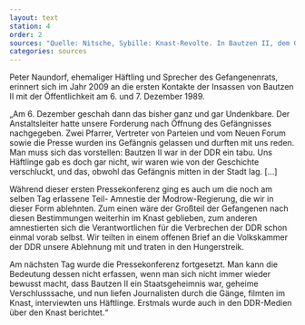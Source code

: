 ```yaml
---
layout: text
station: 4
order: 2
sources: "Quelle: Nitsche, Sybille: Knast-Revolte. In Bautzen II, dem Gef&auml;ngnis f&uuml;r politisch Inhaftierte, treten die H&auml;ftlinge in einen Hungerstreik und gr&uuml;nden einen Gefangenenrat, in: Links, Christop/ Nitsche, Sybille/ Taffelt, Antje (Hg.): Das wunderbare Jahr der Anarchie. Von der Kraft des zivilen Ungehorsam 1989/90, Berlin 2009, S. 84-90."
categories: sources
---
```

Peter Naundorf, ehemaliger H&auml;ftling und Sprecher des Gefangenenrats, erinnert sich im Jahr 2009 an die ersten Kontakte der Insassen von Bautzen II mit der &Ouml;ffentlichkeit am 6. und 7. Dezember 1989.

&bdquo;Am 6. Dezember geschah dann das bisher ganz und gar Undenkbare. Der Anstaltsleiter hatte unsere Forderung nach &Ouml;ffnung des Gef&auml;ngnisses nachgegeben. Zwei Pfarrer, Vertreter von Parteien und vom Neuen Forum sowie die Presse wurden ins Gef&auml;ngnis gelassen und durften mit uns reden. Man muss sich das vorstellen: Bautzen II war in der DDR ein tabu. Uns H&auml;ftlinge gab es doch gar nicht, wir waren wie von der Geschichte verschluckt, und das, obwohl das Gef&auml;ngnis mitten in der Stadt lag. [...]

W&auml;hrend dieser ersten Pressekonferenz ging es auch um die noch am selben Tag erlassene Teil- Amnestie der Modrow-Regierung, die wir in dieser Form ablehnten. Zum einen w&auml;re der Gro&szlig;teil der Gefangenen nach diesen Bestimmungen weiterhin im Knast geblieben, zum anderen amnestierten sich die Verantwortlichen f&uuml;r die Verbrechen der DDR schon einmal vorab selbst. Wir teilten in einem offenen Brief an die Volkskammer der DDR unsere Ablehnung mit und traten in den Hungerstreik. 

Am n&auml;chsten Tag wurde die Pressekonferenz fortgesetzt. Man kann die Bedeutung dessen nicht erfassen, wenn man sich nicht immer wieder bewusst macht, dass Bautzen II ein Staatsgeheimnis war, geheime Verschlusssache, und nun liefen Journalisten durch die G&auml;nge, filmten im Knast, interviewten uns H&auml;ftlinge. Erstmals wurde auch in den DDR-Medien &uuml;ber den Knast berichtet.&ldquo;
